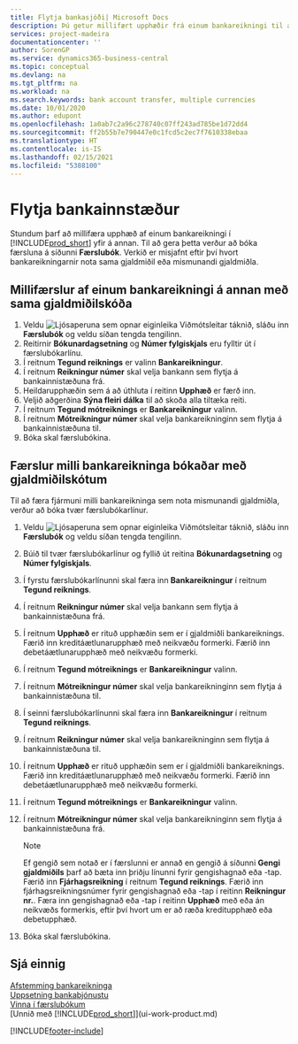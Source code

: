 ```yaml
---
title: Flytja bankasjóði| Microsoft Docs
description: Þú getur millifært upphæðir frá einum bankareikningi til annars, meðal annars í ólíkum gjaldmiðlum, með því að bóka millifærsluna í færslubókina.
services: project-madeira
documentationcenter: ''
author: SorenGP
ms.service: dynamics365-business-central
ms.topic: conceptual
ms.devlang: na
ms.tgt_pltfrm: na
ms.workload: na
ms.search.keywords: bank account transfer, multiple currencies
ms.date: 10/01/2020
ms.author: edupont
ms.openlocfilehash: 1a0ab7c2a96c278740c07ff243ad785be1d72dd4
ms.sourcegitcommit: ff2b55b7e790447e0c1fcd5c2ec7f7610338ebaa
ms.translationtype: HT
ms.contentlocale: is-IS
ms.lasthandoff: 02/15/2021
ms.locfileid: "5388100"
---
```

# <a name="transfer-bank-funds"></a>Flytja bankainnstæður
Stundum þarf að millifæra upphæð af einum bankareikningi í [!INCLUDE[prod_short](includes/prod_short.md)] yfir á annan. Til að gera þetta verður að bóka færsluna á síðunni **Færslubók**. Verkið er misjafnt eftir því hvort bankareikningarnir nota sama gjaldmiðil eða mismunandi gjaldmiðla.

## <a name="to-post-a-transfer-between-bank-accounts-with-the-same-currency-code"></a>Millifærslur af einum bankareikningi á annan með sama gjaldmiðilskóða
1. Veldu ![Ljósaperuna sem opnar eiginleika Viðmótsleitar](media/ui-search/search_small.png "Segðu mér hvað þú vilt gera") táknið, sláðu inn **Færslubók** og veldu síðan tengda tengilinn.
2. Reitirnir **Bókunardagsetning** og **Númer fylgiskjals** eru fylltir út í færslubókarlínu.
3. Í reitnum **Tegund reiknings** er valinn **Bankareikningur**.
4. Í reitnum **Reikningur númer** skal velja bankann sem flytja á bankainnistæðuna frá.
5. Heildarupphæðin sem á að úthluta í reitinn  **Upphæð** er færð inn.
6. Veljið aðgerðina **Sýna fleiri dálka** til að skoða alla tiltæka reiti.
7. Í reitnum **Tegund mótreiknings** er **Bankareikningur** valinn.
8. Í reitnum **Mótreikningur númer** skal velja bankareikninginn sem flytja á bankainnistæðuna til.
9. Bóka skal færslubókina.

## <a name="to-post-a-transfer-between-bank-accounts-with-different-currency-codes"></a>Færslur milli bankareikninga bókaðar með gjaldmiðilskótum
Til að færa fjármuni milli bankareikninga sem nota mismunandi gjaldmiðla, verður að bóka tvær færslubókarlínur.

1. Veldu ![Ljósaperuna sem opnar eiginleika Viðmótsleitar](media/ui-search/search_small.png "Segðu mér hvað þú vilt gera") táknið, sláðu inn **Færslubók** og veldu síðan tengda tengilinn.
2. Búið til tvær færslubókarlínur og fyllið út reitina **Bókunardagsetning** og **Númer fylgiskjals**.
3. Í fyrstu færslubókarlínunni skal færa inn **Bankareikningur** í reitnum **Tegund reiknings**.
4. Í reitnum **Reikningur númer** skal velja bankann sem flytja á bankainnistæðuna frá.
5. Í reitnum **Upphæð** er rituð upphæðin sem er í gjaldmiðli bankareiknings. Færið inn kreditáætlunarupphæð með neikvæðu formerki. Færið inn debetáætlunarupphæð með neikvæðu formerki.
6. Í reitnum **Tegund mótreiknings** er **Bankareikningur** valinn.
7. Í reitnum **Mótreikningur númer** skal velja bankareikninginn sem flytja á bankainnistæðuna til.
8. Í seinni færslubókarlínunni skal færa inn **Bankareikningur** í reitnum **Tegund reiknings**.
9. Í reitnum **Reikningur númer** skal velja bankareikninginn sem flytja á bankainnistæðuna til.
10. Í reitnum **Upphæð** er rituð upphæðin sem er í gjaldmiðli bankareiknings. Færið inn kreditáætlunarupphæð með neikvæðu formerki. Færið inn debetáætlunarupphæð með neikvæðu formerki.
11. Í reitnum **Tegund mótreiknings** er **Bankareikningur** valinn.  
12. Í reitnum **Mótreikningur númer** skal velja bankareikninginn sem flytja á bankainnistæðuna frá.

    > [!NOTE]  
    > Ef gengið sem notað er í færslunni er annað en gengið á síðunni **Gengi gjaldmiðils** þarf að bæta inn þriðju línunni fyrir gengishagnað eða -tap. Færið inn **Fjárhagsreikning** í reitnum **Tegund reiknings**. Færið inn fjárhagsreikningsnúmer fyrir gengishagnað eða -tap í reitinn **Reikningur nr.**. Færa inn gengishagnað eða -tap í reitinn **Upphæð** með eða án neikvæðs formerkis, eftir því hvort um er að ræða kreditupphæð eða debetupphæð.
13. Bóka skal færslubókina.

## <a name="see-also"></a>Sjá einnig
[Afstemming bankareikninga](bank-manage-bank-accounts.md)  
[Uppsetning bankaþjónustu](bank-setup-banking.md)  
[Vinna í færslubókum](ui-work-general-journals.md)  
[Unnið með [!INCLUDE[prod_short](includes/prod_short.md)]](ui-work-product.md)


[!INCLUDE[footer-include](includes/footer-banner.md)]